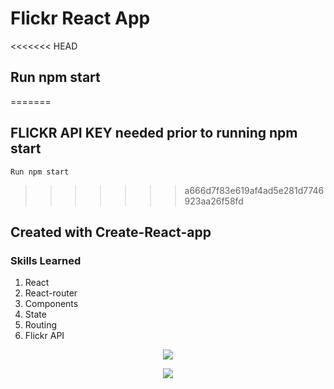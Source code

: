 # Flickr React App
<<<<<<< HEAD

## Run npm start

=======
## FLICKR API KEY needed prior to running npm start
```
Run npm start
```
>>>>>>> a666d7f83e619af4ad5e281d7746923aa26f58fd
## Created with Create-React-app

### Skills Learned
1. React
2. React-router
3. Components
4. State
5. Routing
6. Flickr API


<p align="center">
<img src="https://user-images.githubusercontent.com/6277603/46420293-90dc4d00-c6e4-11e8-9e3e-5f02f048c511.png">
</p>

<p align="center">
<img src="https://user-images.githubusercontent.com/6277603/46420294-90dc4d00-c6e4-11e8-907b-9e932dd8e97a.png">
</p>

